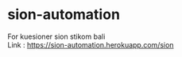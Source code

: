 # sion-automation
For kuesioner sion stikom bali<br>
Link : https://sion-automation.herokuapp.com/sion
